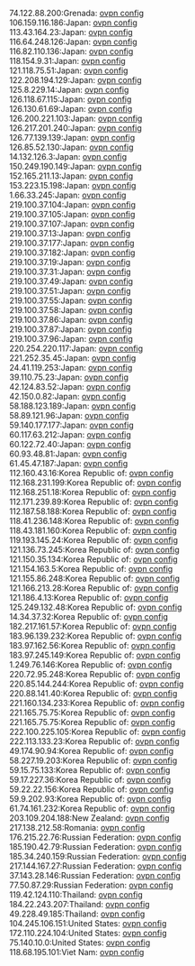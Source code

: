 74.122.88.200:Grenada: [ovpn config](vpn/74_122_88_200.ovpn)  
106.159.116.186:Japan: [ovpn config](vpn/106_159_116_186.ovpn)  
113.43.164.23:Japan: [ovpn config](vpn/113_43_164_23.ovpn)  
116.64.248.126:Japan: [ovpn config](vpn/116_64_248_126.ovpn)  
116.82.110.136:Japan: [ovpn config](vpn/116_82_110_136.ovpn)  
118.154.9.31:Japan: [ovpn config](vpn/118_154_9_31.ovpn)  
121.118.75.51:Japan: [ovpn config](vpn/121_118_75_51.ovpn)  
122.208.194.129:Japan: [ovpn config](vpn/122_208_194_129.ovpn)  
125.8.229.14:Japan: [ovpn config](vpn/125_8_229_14.ovpn)  
126.118.67.115:Japan: [ovpn config](vpn/126_118_67_115.ovpn)  
126.130.61.69:Japan: [ovpn config](vpn/126_130_61_69.ovpn)  
126.200.221.103:Japan: [ovpn config](vpn/126_200_221_103.ovpn)  
126.217.201.240:Japan: [ovpn config](vpn/126_217_201_240.ovpn)  
126.77.139.139:Japan: [ovpn config](vpn/126_77_139_139.ovpn)  
126.85.52.130:Japan: [ovpn config](vpn/126_85_52_130.ovpn)  
14.132.126.3:Japan: [ovpn config](vpn/14_132_126_3.ovpn)  
150.249.190.149:Japan: [ovpn config](vpn/150_249_190_149.ovpn)  
152.165.211.13:Japan: [ovpn config](vpn/152_165_211_13.ovpn)  
153.223.15.198:Japan: [ovpn config](vpn/153_223_15_198.ovpn)  
1.66.33.245:Japan: [ovpn config](vpn/1_66_33_245.ovpn)  
219.100.37.104:Japan: [ovpn config](vpn/219_100_37_104.ovpn)  
219.100.37.105:Japan: [ovpn config](vpn/219_100_37_105.ovpn)  
219.100.37.107:Japan: [ovpn config](vpn/219_100_37_107.ovpn)  
219.100.37.13:Japan: [ovpn config](vpn/219_100_37_13.ovpn)  
219.100.37.177:Japan: [ovpn config](vpn/219_100_37_177.ovpn)  
219.100.37.182:Japan: [ovpn config](vpn/219_100_37_182.ovpn)  
219.100.37.19:Japan: [ovpn config](vpn/219_100_37_19.ovpn)  
219.100.37.31:Japan: [ovpn config](vpn/219_100_37_31.ovpn)  
219.100.37.49:Japan: [ovpn config](vpn/219_100_37_49.ovpn)  
219.100.37.51:Japan: [ovpn config](vpn/219_100_37_51.ovpn)  
219.100.37.55:Japan: [ovpn config](vpn/219_100_37_55.ovpn)  
219.100.37.58:Japan: [ovpn config](vpn/219_100_37_58.ovpn)  
219.100.37.86:Japan: [ovpn config](vpn/219_100_37_86.ovpn)  
219.100.37.87:Japan: [ovpn config](vpn/219_100_37_87.ovpn)  
219.100.37.96:Japan: [ovpn config](vpn/219_100_37_96.ovpn)  
220.254.220.117:Japan: [ovpn config](vpn/220_254_220_117.ovpn)  
221.252.35.45:Japan: [ovpn config](vpn/221_252_35_45.ovpn)  
24.41.119.253:Japan: [ovpn config](vpn/24_41_119_253.ovpn)  
39.110.75.23:Japan: [ovpn config](vpn/39_110_75_23.ovpn)  
42.124.83.52:Japan: [ovpn config](vpn/42_124_83_52.ovpn)  
42.150.0.82:Japan: [ovpn config](vpn/42_150_0_82.ovpn)  
58.188.123.189:Japan: [ovpn config](vpn/58_188_123_189.ovpn)  
58.89.121.96:Japan: [ovpn config](vpn/58_89_121_96.ovpn)  
59.140.177.177:Japan: [ovpn config](vpn/59_140_177_177.ovpn)  
60.117.63.212:Japan: [ovpn config](vpn/60_117_63_212.ovpn)  
60.122.72.40:Japan: [ovpn config](vpn/60_122_72_40.ovpn)  
60.93.48.81:Japan: [ovpn config](vpn/60_93_48_81.ovpn)  
61.45.47.187:Japan: [ovpn config](vpn/61_45_47_187.ovpn)  
112.160.43.16:Korea Republic of: [ovpn config](vpn/112_160_43_16.ovpn)  
112.168.231.199:Korea Republic of: [ovpn config](vpn/112_168_231_199.ovpn)  
112.168.251.18:Korea Republic of: [ovpn config](vpn/112_168_251_18.ovpn)  
112.171.239.89:Korea Republic of: [ovpn config](vpn/112_171_239_89.ovpn)  
112.187.58.188:Korea Republic of: [ovpn config](vpn/112_187_58_188.ovpn)  
118.41.236.148:Korea Republic of: [ovpn config](vpn/118_41_236_148.ovpn)  
118.43.181.160:Korea Republic of: [ovpn config](vpn/118_43_181_160.ovpn)  
119.193.145.24:Korea Republic of: [ovpn config](vpn/119_193_145_24.ovpn)  
121.136.73.245:Korea Republic of: [ovpn config](vpn/121_136_73_245.ovpn)  
121.150.35.134:Korea Republic of: [ovpn config](vpn/121_150_35_134.ovpn)  
121.154.163.5:Korea Republic of: [ovpn config](vpn/121_154_163_5.ovpn)  
121.155.86.248:Korea Republic of: [ovpn config](vpn/121_155_86_248.ovpn)  
121.166.213.28:Korea Republic of: [ovpn config](vpn/121_166_213_28.ovpn)  
121.186.4.13:Korea Republic of: [ovpn config](vpn/121_186_4_13.ovpn)  
125.249.132.48:Korea Republic of: [ovpn config](vpn/125_249_132_48.ovpn)  
14.34.37.32:Korea Republic of: [ovpn config](vpn/14_34_37_32.ovpn)  
182.217.161.57:Korea Republic of: [ovpn config](vpn/182_217_161_57.ovpn)  
183.96.139.232:Korea Republic of: [ovpn config](vpn/183_96_139_232.ovpn)  
183.97.162.56:Korea Republic of: [ovpn config](vpn/183_97_162_56.ovpn)  
183.97.245.149:Korea Republic of: [ovpn config](vpn/183_97_245_149.ovpn)  
1.249.76.146:Korea Republic of: [ovpn config](vpn/1_249_76_146.ovpn)  
220.72.95.248:Korea Republic of: [ovpn config](vpn/220_72_95_248.ovpn)  
220.85.144.244:Korea Republic of: [ovpn config](vpn/220_85_144_244.ovpn)  
220.88.141.40:Korea Republic of: [ovpn config](vpn/220_88_141_40.ovpn)  
221.160.134.233:Korea Republic of: [ovpn config](vpn/221_160_134_233.ovpn)  
221.165.75.75:Korea Republic of: [ovpn config](vpn/221_165_75_75.ovpn)  
221.165.75.75:Korea Republic of: [ovpn config](vpn/221_165_75_75.ovpn)  
222.100.225.105:Korea Republic of: [ovpn config](vpn/222_100_225_105.ovpn)  
222.113.133.23:Korea Republic of: [ovpn config](vpn/222_113_133_23.ovpn)  
49.174.90.94:Korea Republic of: [ovpn config](vpn/49_174_90_94.ovpn)  
58.227.19.203:Korea Republic of: [ovpn config](vpn/58_227_19_203.ovpn)  
59.15.75.133:Korea Republic of: [ovpn config](vpn/59_15_75_133.ovpn)  
59.17.227.36:Korea Republic of: [ovpn config](vpn/59_17_227_36.ovpn)  
59.22.22.156:Korea Republic of: [ovpn config](vpn/59_22_22_156.ovpn)  
59.9.202.93:Korea Republic of: [ovpn config](vpn/59_9_202_93.ovpn)  
61.74.161.232:Korea Republic of: [ovpn config](vpn/61_74_161_232.ovpn)  
203.109.204.188:New Zealand: [ovpn config](vpn/203_109_204_188.ovpn)  
217.138.212.58:Romania: [ovpn config](vpn/217_138_212_58.ovpn)  
176.215.22.76:Russian Federation: [ovpn config](vpn/176_215_22_76.ovpn)  
185.190.42.79:Russian Federation: [ovpn config](vpn/185_190_42_79.ovpn)  
185.34.240.159:Russian Federation: [ovpn config](vpn/185_34_240_159.ovpn)  
217.144.167.27:Russian Federation: [ovpn config](vpn/217_144_167_27.ovpn)  
37.143.28.146:Russian Federation: [ovpn config](vpn/37_143_28_146.ovpn)  
77.50.87.29:Russian Federation: [ovpn config](vpn/77_50_87_29.ovpn)  
119.42.124.110:Thailand: [ovpn config](vpn/119_42_124_110.ovpn)  
184.22.243.207:Thailand: [ovpn config](vpn/184_22_243_207.ovpn)  
49.228.49.185:Thailand: [ovpn config](vpn/49_228_49_185.ovpn)  
104.245.106.151:United States: [ovpn config](vpn/104_245_106_151.ovpn)  
172.110.224.104:United States: [ovpn config](vpn/172_110_224_104.ovpn)  
75.140.10.0:United States: [ovpn config](vpn/75_140_10_0.ovpn)  
118.68.195.101:Viet Nam: [ovpn config](vpn/118_68_195_101.ovpn)  
